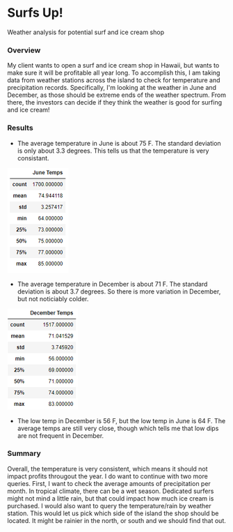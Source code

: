 # Surfs Up!
Weather analysis for potential surf and ice cream shop

### Overview

My client wants to open a surf and ice cream shop in Hawaii, but wants to make sure it will be profitable all year long. To accomplish this, I am taking data from weather stations across the island to check for temperature and precipitation records. Specifically, I'm looking at the weather in June and December, as those should be extreme ends of the weather spectrum. From there, the investors can decide if they think the weather is good for surfing and ice cream!

### Results

* The average temperature in June is about 75 F. The standard deviation is only about 3.3 degrees. This tells us that the temperature is very consistant. 

![June Temperature summary stats](https://github.com/caseykotowski/surfs_up/blob/main/june_temp.png)

* The average temperature in December is about 71 F. The standard deviation is about 3.7 degrees. So there is more variation in December, but not noticiably colder. 

![December Temperature summary stats](https://github.com/caseykotowski/surfs_up/blob/main/dec_temp.png)

* The low temp in December is 56 F, but the low temp in June is 64 F. The average temps are still very close, though which tells me that low dips are not frequent in December. 


### Summary

Overall, the temperature is very consistent, which means it should not impact profits througout the year. I do want to continue with two more queries. First, I want to check the average amounts of precipitation per month. In tropical climate, there can be a wet season. Dedicated surfers might not mind a little rain, but that could impact how much ice cream is purchased. I would also want to query the temperature/rain by weather station. This would let us pick which side of the island the shop should be located. It might be rainier in the north, or south and we should find that out. 
